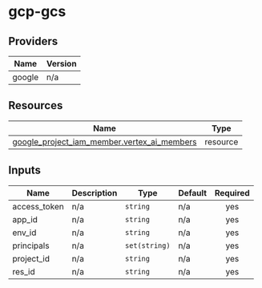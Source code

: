 # gcp-gcs
<!-- BEGIN_TF_DOCS -->


## Providers

| Name | Version |
|------|---------|
| google | n/a |

## Resources

| Name | Type |
|------|------|
| [google_project_iam_member.vertex_ai_members](https://registry.terraform.io/providers/hashicorp/google/latest/docs/resources/project_iam_member) | resource |

## Inputs

| Name | Description | Type | Default | Required |
|------|-------------|------|---------|:--------:|
| access\_token | n/a | `string` | n/a | yes |
| app\_id | n/a | `string` | n/a | yes |
| env\_id | n/a | `string` | n/a | yes |
| principals | n/a | `set(string)` | n/a | yes |
| project\_id | n/a | `string` | n/a | yes |
| res\_id | n/a | `string` | n/a | yes |
<!-- END_TF_DOCS -->